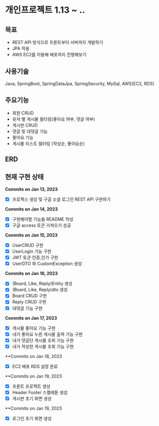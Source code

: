 # 개인프로젝트 1.13 ~ ..

## 목표
- REST API 방식으로 프론트부터 서버까지 개발하기
- JPA 적용
- AWS EC2를 이용해 배포까지 진행해보기

## 사용기술

Java, SpringBoot, SpringDataJpa, SpringSecurity, MySql, AWS(EC2, RDS)

## 주요기능

- 회원 CRUD
- 유저 별 게시물 필터링(좋아요 여부, 댓글 여부)
- 게시판 CRUD
- 댓글 및 대댓글 기능
- 좋아요 기능
- 게시물 리스트 필터링 (작성순, 좋아요순)

## ERD


## 현재 구현 상태
**Commits on Jan 13, 2023**

- [x]  프로젝스 생성 및 구글 소셜 로그인 REST API 구현하기

**Commits on Jan 14, 2023**

- [x]  구현해야할 기능들 README 작성
- [x]  구글 access 토큰 가져오기 성공

**Commits on Jan 15, 2023**

- [x]  UserCRUD 구현
- [x]  UserLogin 기능 구현
- [x]  JWT 토큰 인증,인가 구현
- [x]  UserDTO 와 CustomException 생성

**Commits on Jan 16, 2023**

- [x]  (Board, Like, Reply)Entity 생성
- [x]  (Board, Like, Reply)dto 생성
- [x]  Board CRUD 구현
- [x]  Reply CRUD 구현
- [x]  대댓글 기능 구현

**Commits on Jan 17, 2023**

- [x]  게시물 좋아요 기능 구현
- [x]  내가 좋아요 누른 게시물 출력 기능 구현
- [x]  내가 댓글단 게시물 조회 기능 구현
- [x]  내가 작성한 게시물 조회 기능 구현

**Commits on Jan 18, 2023
- [x]  EC2 배포 RDS 설정 완료

**Commits on Jan 19, 2023
- [x]  프론트 프로젝트 생성
- [x]  Header Footer 스켈레톤 생성 
- [x]  게시판 초기 화면 생성

**Commits on Jan 19, 2023
- [x]  로그인 초기 화면 생성
